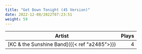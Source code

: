 ```yaml
---
title: "Get Down Tonight (45 Version)"
date: 2022-12-08/2022T07:23:51
weight: 59
---
```




 Artist | Plays 
----- | -----:
[KC & the Sunshine Band]({{< ref "a2485">}}) | 4
